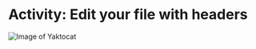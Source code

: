 # Activity: Edit your file with headers

![Image of Yaktocat](https://octodex.github.com/images/yaktocat.png)
